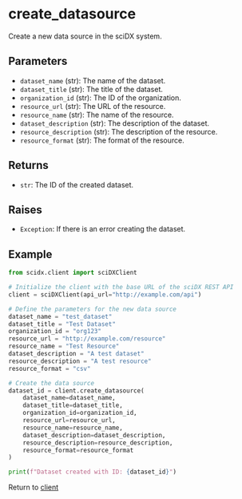 # create_datasource

Create a new data source in the sciDX system.

## Parameters

- `dataset_name` (str): The name of the dataset.
- `dataset_title` (str): The title of the dataset.
- `organization_id` (str): The ID of the organization.
- `resource_url` (str): The URL of the resource.
- `resource_name` (str): The name of the resource.
- `dataset_description` (str): The description of the dataset.
- `resource_description` (str): The description of the resource.
- `resource_format` (str): The format of the resource.

## Returns

- `str`: The ID of the created dataset.

## Raises

- `Exception`: If there is an error creating the dataset.

## Example

```python
from scidx.client import sciDXClient

# Initialize the client with the base URL of the sciDX REST API
client = sciDXClient(api_url="http://example.com/api")

# Define the parameters for the new data source
dataset_name = "test_dataset"
dataset_title = "Test Dataset"
organization_id = "org123"
resource_url = "http://example.com/resource"
resource_name = "Test Resource"
dataset_description = "A test dataset"
resource_description = "A test resource"
resource_format = "csv"

# Create the data source
dataset_id = client.create_datasource(
    dataset_name=dataset_name,
    dataset_title=dataset_title,
    organization_id=organization_id,
    resource_url=resource_url,
    resource_name=resource_name,
    dataset_description=dataset_description,
    resource_description=resource_description,
    resource_format=resource_format
)

print(f"Dataset created with ID: {dataset_id}")
```

Return to [client](../client.md)
